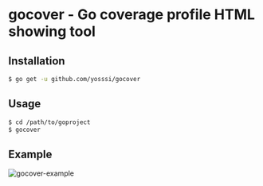 # gocover - Go coverage profile HTML showing tool

## Installation

```sh
$ go get -u github.com/yosssi/gocover
```

## Usage

```sh
$ cd /path/to/goproject
$ gocover
```

## Example

![gocover-example](https://cloud.githubusercontent.com/assets/1583973/3541286/a962faac-084a-11e4-873f-a5181e3939ea.gif)
